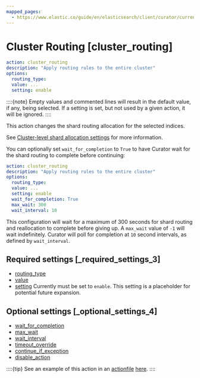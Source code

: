 ```yaml
---
mapped_pages:
  - https://www.elastic.co/guide/en/elasticsearch/client/curator/current/cluster_routing.html
---
```


# Cluster Routing [cluster_routing]

```yaml
action: cluster_routing
description: "Apply routing rules to the entire cluster"
options:
  routing_type:
  value: ...
  setting: enable
```

::::{note}
Empty values and commented lines will result in the default value, if any, being selected.  If a setting is set, but not used by a given action, it will be ignored.
::::


This action changes the shard routing allocation for the selected indices.

See [Cluster-level shard allocation settings](elasticsearch://reference/elasticsearch/configuration-reference/cluster-level-shard-allocation-routing-settings.md#cluster-shard-allocation-settings) for more information.

You can optionally set `wait_for_completion` to `True` to have Curator wait for the shard routing to complete before continuing:

```yaml
action: cluster_routing
description: "Apply routing rules to the entire cluster"
options:
  routing_type:
  value: ...
  setting: enable
  wait_for_completion: True
  max_wait: 300
  wait_interval: 10
```

This configuration will wait for a maximum of 300 seconds for shard routing and reallocation to complete before giving up.  A `max_wait` value of `-1` will wait indefinitely.  Curator will poll for completion at `10` second intervals, as defined by `wait_interval`.

## Required settings [_required_settings_3]

* [routing_type](/reference/option_routing_type.md)
* [value](/reference/option_value.md)
* [setting](/reference/option_setting.md) Currently must be set to `enable`.  This setting is a placeholder for potential future expansion.


## Optional settings [_optional_settings_4]

* [wait_for_completion](/reference/option_wfc.md)
* [max_wait](/reference/option_max_wait.md)
* [wait_interval](/reference/option_wait_interval.md)
* [timeout_override](/reference/option_timeout_override.md)
* [continue_if_exception](/reference/option_continue.md)
* [disable_action](/reference/option_disable.md)

::::{tip}
See an example of this action in an [actionfile](/reference/actionfile.md) [here](/reference/ex_cluster_routing.md).
::::



